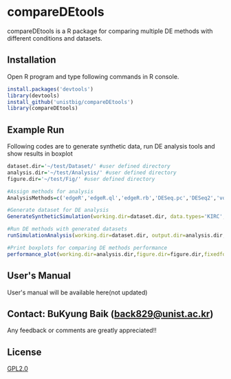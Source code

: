 # compareDEtools


compareDEtools is a R package for comparing multiple DE methods with different conditions and datasets.

## Installation

Open R program and type following commands in R console.

```R
install.packages('devtools')
library(devtools)
install_github('unistbig/compareDEtools')
library(compareDEtools)
```

## Example Run


Following codes are to generate synthetic data, run DE analysis tools and show results in boxplot
```R
dataset.dir='~/test/Dataset/' #user defined directory
analysis.dir='~/test/Analysis/' #user defined directory
figure.dir='~/test/Fig/' #user defined directory

#Assign methods for analysis
AnalysisMethods=c('edgeR','edgeR.ql','edgeR.rb','DESeq.pc','DESeq2','voom.tmm','voom.qn','voom.sw','ROTS','BaySeq','PoissonSeq','SAMseq')

#Generate dataset for DE analysis
GenerateSyntheticSimulation(working.dir=dataset.dir, data.types='KIRC', rep=10, nsample=c(10), nvar=1000, nDE=c(50), fraction.upregulated = 0.5, disp.Types = 'same', modes=c('D'))

#Run DE methods with generated datasets
runSimulationAnalysis(working.dir=dataset.dir, output.dir=analysis.dir, real=FALSE, data.types='KIRC', rep=10, nsample=c(10), nDE=c(50), fraction.upregulated=0.5, disp.Types='same', modes=c('D'), AnalysisMethods = AnalysisMethods, para=list())

#Print boxplots for comparing DE methods performance
performance_plot(working.dir=analysis.dir,figure.dir=figure.dir,fixedfold=F,simul.data='KIRC', rep=10, nsample=c(10), nvar=1000, nDE=c(50), fraction.upregulated = 0.5, disp.Type = 'same', mode='D', AnalysisMethods=AnalysisMethods, rowType = c('AUC','TPR','trueFDR'))

```



## User's Manual


User's manual will be available here(not updated)


## Contact: BuKyung Baik (back829@unist.ac.kr)

Any feedback or comments are greatly appreciated!!

## License

[GPL2.0](https://choosealicense.com/licenses/gpl-2.0/)
